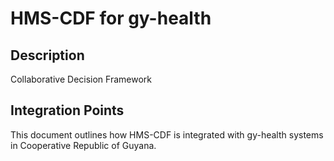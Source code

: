 # HMS-CDF for gy-health

## Description

Collaborative Decision Framework

## Integration Points

This document outlines how HMS-CDF is integrated with gy-health systems in Cooperative Republic of Guyana.
